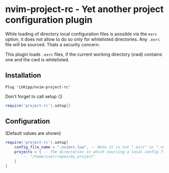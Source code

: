 # nvim-project-rc - Yet another project configuration plugin 

While loading of directory local configuration files is possible via the `exrc` option, it does not allow to do so only for whitelisted directories. Any `.exrc` file will be sourced. Thats a security concern.

This plugin loads `.exrc` files, if the current working directory (cwd) contains one and the cwd is whitelisted.

## Installation

```vim
Plug 'LhKipp/nvim-project-rc'
```

Don't forget to call setup :smirk:
```lua
require('project-rc').setup{}
```

## Configuration
(Default values are shown)
```lua
require('project-rc').setup{
    config_file_name = ".nvimrc.lua", -- Note it is not ".exrc" or ".nvimrc" by default
    projects = { -- The directories in which sourcing a local config file is allowed
        -- "/home/user/repos/my_project"
    } 
}
```
